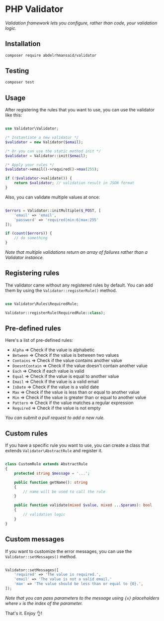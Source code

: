 # PHP Validator

*Validation framework lets you configure, rather than code, your validation logic.*

## Installation

```sh
composer require abdelrhmansaid/validator
```

## Testing

```sh
composer test
```

## Usage

After registering the rules that you want to use, you can use the validator like this:

```php

use Validator\Validator;

/* Instantiate a new validator */
$validator = new Validator($email);

/* Or you can use the static method init */
$validator = Validator::init($email);

/* Apply your rules */
$validator->email()->required()->max(255);

if (!$validator->validate()) {
    return $validator; // validation result in JSON format
}

```

Also, you can validate multiple values at once:

```php

$errors = Validator::initMultiple($_POST, [
    'email' => 'email',
    'password' => 'required|min:6|max:255'
]);

if (count($errors)) {
    // do something
}

```

*Note that multiple validations return an array of failures rather than a Validator instance.*

## Registering rules

The validator came without any registered rules by default. You can add them by using the `Validator::registerRule()` method.

```php

use Validator\Rules\RequiredRule;

Validator::registerRule(RequiredRule::class);

```

## Pre-defined rules

Here's a list of pre-defined rules:
- `Alpha` => Check if the value is alphabetic
- `Between` => Check if the value is between two values
- `Contains` => Check if the value contains another value
- `DoesntContain` => Check if the value doesn't contain another value
- `Each` => Check if each value is valid
- `Equal` => Check if the value is equal to another value
- `Email` => Check if the value is a valid email
- `IsDate` => Check if the value is a valid date
- `Max` => Check if the value is less than or equal to another value
- `Min` => Check if the value is greater than or equal to another value
- `Pattern` => Check if the value matches a regular expression
- `Required` => Check if the value is not empty

*You can submit a pull request to add a new rule.*

## Custom rules

If you have a specific rule you want to use, you can create a class that extends `Validator\AbstractRule` and register it.

```php

class CustomRule extends AbstractRule
{
    protected string $message = '...';

    public function getName(): string
    {
        // name will be used to call the rule
    }

    public function validate(mixed $value, mixed ...$params): bool
    {
        // validation logic
    }
}

```

## Custom messages

If you want to customize the error messages, you can use the `Validator::setMessages()` method.

```php

Validator::setMessages([
    'required' => 'The value is required.',
    'email' => 'The value is not a valid email.'
    'max' => 'The value should be less than or equal to {0}.',
]);

```

*Note that you can pass parameters to the message using `{x}` placeholders where `x` is the index of the parameter.*

That's it. Enjoy 👌!